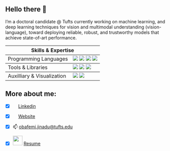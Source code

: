 ## Hello there 👋

I’m a doctoral candidate @ Tufts currently working on machine learning, and deep learning techniques for vision and multimodal understanding (vision-language), toward deploying reliable, robust, and trustworthy models that achieve state-of-art performance. 





<table>
  <tr>
    <th colspan="2"> Skills & Expertise </th>
  </tr>
  <tbody>
        <tr>
            <td rowspan=4>Programming Languages</td>
            <td rowspan=2><img src="https://img.shields.io/badge/python-3670A0?style=for-the-badge&logo=python&logoColor=ffdd54"> <img src="https://img.shields.io/badge/c-%2300599C.svg?style=for-the-badge&logo=c&logoColor=white"> <img src="https://img.shields.io/badge/c++-%2300599C.svg?style=for-the-badge&logo=c%2B%2B&logoColor=white">  <img src="https://img.shields.io/badge/cuda-000000.svg?style=for-the-badge&logo=nVIDIA&logoColor=green"> </td>
  <tbody>
        <tr>
            <td rowspan=4>Tools & Libraries </td>
            <td rowspan=2><img src="https://img.shields.io/badge/PyTorch-%23EE4C2C.svg?style=for-the-badge&logo=PyTorch&logoColor=white"> <img src="https://img.shields.io/badge/TensorFlow-%23FF6F00.svg?style=for-the-badge&logo=TensorFlow&logoColor=white"> <img src="https://img.shields.io/badge/docker-%230db7ed.svg?style=for-the-badge&logo=docker&logoColor=white"> </td>
   <tbody>
        <tr>
            <td rowspan=4>Auxilliary & Visualization </td>
            <td rowspan=2><img src="https://img.shields.io/badge/Matplotlib-%23ffffff.svg?style=for-the-badge&logo=Matplotlib&logoColor=black"> <img src="https://img.shields.io/badge/power_bi-F2C811?style=for-the-badge&logo=powerbi&logoColor=black"> </td>
 
</table>

## More about me:

  - [x] <img src="https://github.com/user-attachments/assets/90030df6-054e-448b-962f-985e9faa9370" width="13"> [Linkedin](https://www.linkedin.com/in/obafemi-jinadu/)
  - [x] <img src="https://github.com/user-attachments/assets/d9949cd6-f45b-4294-80a4-d1751894b8d6" width="13"> [Website](https://femi-jinadu.github.io/) 
 - [x] 📫 [obafemi.jinadu@tufts.edu](obafemi.jinadu@tufts.edu)
 - [x]  <img src="https://img.shields.io/badge/My-CV-critical" width="30">   [Resume](https://github.com/Obafemi-Jinadu/Obafemi-Jinadu/blob/32a24862638988f4cc7ad3ff80393708d6b932c5/resume_updated1.pdf)


<!--
**Obafemi-Jinadu/Obafemi-Jinadu** is a ✨ _special_ ✨ repository because its `README.md` (this file) appears on your GitHub profile.

Here are some ideas to get you started:

- 🔭 I’m currently working on ...
- 🌱 I’m currently learning ...
- 👯 I’m looking to collaborate on ...
- 🤔 I’m looking for help with ...
- 💬 Ask me about ...
- 📫 How to reach me: ...
- 😄 Pronouns: ...
- ⚡ Fun fact: ...
-->
